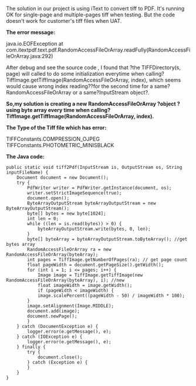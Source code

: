 <!---
markmeta_author: wongoo
markmeta_date: 2012-07-17 09:20:33
excerpt: Resolving multiple-pages tiff converting error EOFException  using iText
slug: resolving-multiple-pages-tiff-converting-error-using-itext
markmeta_title: Resolving multiple-pages tiff converting error using iText
wordpress_id: 303
markmeta_categories: Experience
markmeta_tags: iText,solution,tiff
-->

The solution in our project is using iText to convert tiff to PDF. It's running OK for single-page and multiple-pages tiff when testing. But the code doesn't work for customer's tiff files when UAT.

**The error message:**


java.io.EOFException
at com.itextpdf.text.pdf.RandomAccessFileOrArray.readFully(RandomAccessFileOrArray.java:292)


After debug and see the source code , I found that ?the TIFFDirectory(s, page) will called to do some initialization everytime when calling?TiffImage.getTiffImage(RandomAccessFileOrArray, index), which seems would cause wrong index reading??for the second time for a same?RandomAccessFileOrArray or a same?InputStream object?.



**So,my solution is creating a new RandomAccessFileOrArray ?object ?using byte array every time when calling?TiffImage.getTiffImage(RandomAccessFileOrArray, index).**



**The Type of the Tiff file which has error:**


TIFFConstants.COMPRESSION_OJPEG
TIFFConstants.PHOTOMETRIC_MINISBLACK


**The Java code:**

    
    
    public static void tiff2Pdf(InputStream is, OutputStream os, String inputFileName) {
    	Document document = new Document();
    	try {
    		PdfWriter writer = PdfWriter.getInstance(document, os);
    		writer.setStrictImageSequence(true);
    		document.open();
    		ByteArrayOutputStream byteArrayOutputStream = new ByteArrayOutputStream();
    		byte[] bytes = new byte[1024];
    		int len = 0;
    		while ((len = is.read(bytes)) > 0) {
    			byteArrayOutputStream.write(bytes, 0, len);
    		}
    		byte[] byteArray = byteArrayOutputStream.toByteArray(); //get bytes array
    		RandomAccessFileOrArray ra = new RandomAccessFileOrArray(byteArray);
    		int pages = TiffImage.getNumberOfPages(ra); // get page count
    		float pageWidth = document.getPageSize().getWidth();
    		for (int i = 1; i <= pages; i++) {
    			Image image = TiffImage.getTiffImage(new RandomAccessFileOrArray(byteArray), i); //new
    			float imageWidth = image.getWidth();
    			if (pageWidth < imageWidth) {
    			image.scalePercent((pageWidth - 50) / imageWidth * 100);
    		}
    		image.setAlignment(Image.MIDDLE);
    		document.add(image);
    		document.newPage();
    		}
    	} catch (DocumentException e) {
    		logger.error(e.getMessage(), e);
    	} catch (IOException e) {
    		logger.error(e.getMessage(), e);
    	} finally {
    		try {
    			document.close();
    		} catch (Exception e) {
    		}
    	}
    }
    
    

